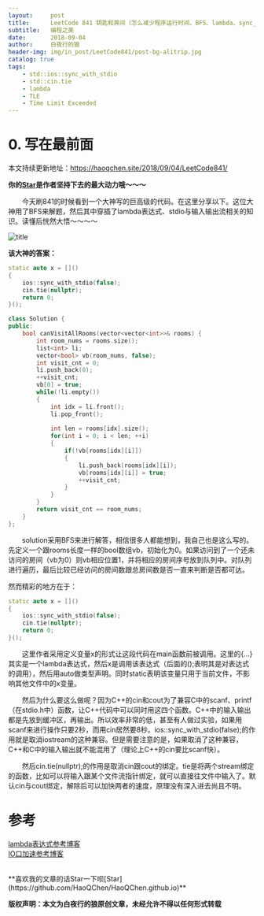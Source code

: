 ```yaml
---
layout:     post
title:      LeetCode 841 钥匙和房间（怎么减少程序运行时间、BFS、lambda、sync_with_stdio、cin.tie）
subtitle:   编程之美
date:       2018-09-04
author:     白夜行的狼
header-img: img/in_post/LeetCode841/post-bg-alitrip.jpg
catalog: true
tags:
    - std::ios::sync_with_stdio
    - std::cin.tie
    - lambda
    - TLE
    - Time Limit Exceeded
--- 
```


# 0. 写在最前面
本文持续更新地址：<https://haoqchen.site/2018/09/04/LeetCode841/>

**你的[Star](https://github.com/HaoQChen/HaoQChen.github.io)是作者坚持下去的最大动力哦～～～**

　　今天刷841的时候看到一个大神写的巨高级的代码。在这里分享以下。这位大神用了BFS来解题，然后其中穿插了lambda表达式、stdio与输入输出流相关的知识。读懂后恍然大悟～～～～

![title](/img/in_post/LeetCode841/title.png)

**该大神的答案：**

```cpp
static auto x = []()
{
    ios::sync_with_stdio(false);
    cin.tie(nullptr);
    return 0;
}();

class Solution {
public:
    bool canVisitAllRooms(vector<vector<int>>& rooms) {
        int room_nums = rooms.size();
        list<int> li;
        vector<bool> vb(room_nums, false);
        int visit_cnt = 0;
        li.push_back(0);
        ++visit_cnt;
        vb[0] = true;
        while(!li.empty())
        {
            int idx = li.front();
            li.pop_front();
            
            int len = rooms[idx].size();
            for(int i = 0; i < len; ++i)
            {
                if(!vb[rooms[idx][i]])
                {
                    li.push_back(rooms[idx][i]);
                    vb[rooms[idx][i]] = true;
                    ++visit_cnt;
                }
            }
        }
        return visit_cnt == room_nums;
    }
};
```
　　solution采用BFS来进行解答，相信很多人都能想到，我自己也是这么写的。先定义一个跟rooms长度一样的bool数组vb，初始化为0。如果访问到了一个还未访问的房间（vb为0）则vb相应位置1，并将相应的房间序号放到队列中。对队列进行遍历，最后比较已经访问的房间数跟总房间数是否一直来判断是否都可达。

然而精彩的地方在于：

```cpp
static auto x = []()
{
    ios::sync_with_stdio(false);
    cin.tie(nullptr);
    return 0;
}();
```
　　这里作者采用定义变量x的形式让这段代码在main函数前被调用。这里的[](){...}其实是一个lambda表达式，然后x是调用该表达式（后面的();表明其是对表达式的调用），然后用auto做类型声明。同时static表明该变量只用于当前文件，不影响其他文件中的x变量。

　　然后为什么要这么做呢？因为C++的cin和cout为了兼容C中的scanf、printf（在stdio.h中）函数，让C++代码中可以同时用这四个函数。C++中的输入输出都是先放到缓冲区，再输出。所以效率非常的低，甚至有人做过实验，如果用scanf来进行操作只要2秒，而用cin居然要8秒。ios::sync_with_stdio(false);的作用就是取消iostream的这种兼容。但是需要注意的是，如果取消了这种兼容，C++和C中的输入输出就不能混用了（理论上C++的cin要比scanf快）。

　　然后cin.tie(nullptr);的作用是取消cin跟cout的绑定。tie是将两个stream绑定的函数，比如可以将输入跟某个文件流指针绑定，就可以直接往文件中输入了。默认cin与cout绑定，解除后可以加快两者的速度，原理没有深入进去尚且不明。

# 参考
[lambda表达式参考博客](https://www.cnblogs.com/DswCnblog/p/5629165.html)  
[IO口加速参考博客](https://www.cnblogs.com/PrayG/p/5749832.html)  

<br>
**喜欢我的文章的话Star一下呗[Star](https://github.com/HaoQChen/HaoQChen.github.io)**

**版权声明：本文为白夜行的狼原创文章，未经允许不得以任何形式转载**
